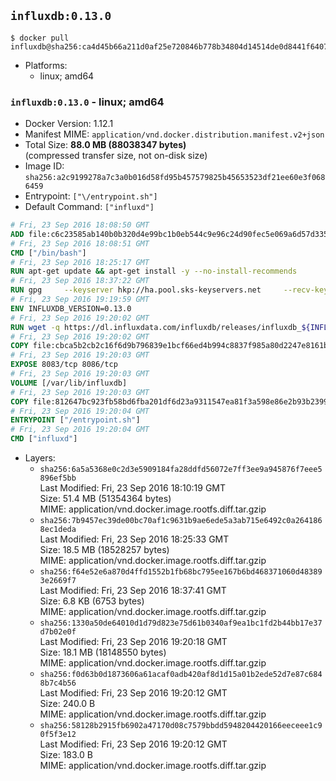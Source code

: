 ## `influxdb:0.13.0`

```console
$ docker pull influxdb@sha256:ca4d45b66a211d0af25e720846b778b34804d14514de0d8441f640720596e065
```

-	Platforms:
	-	linux; amd64

### `influxdb:0.13.0` - linux; amd64

-	Docker Version: 1.12.1
-	Manifest MIME: `application/vnd.docker.distribution.manifest.v2+json`
-	Total Size: **88.0 MB (88038347 bytes)**  
	(compressed transfer size, not on-disk size)
-	Image ID: `sha256:a2c9199278a7c3a0b016d58fd95b457579825b45653523df21ee60e3f0686459`
-	Entrypoint: `["\/entrypoint.sh"]`
-	Default Command: `["influxd"]`

```dockerfile
# Fri, 23 Sep 2016 18:08:50 GMT
ADD file:c6c23585ab140b0b320d4e99bc1b0eb544c9e96c24d90fec5e069a6d57d335ca in / 
# Fri, 23 Sep 2016 18:08:51 GMT
CMD ["/bin/bash"]
# Fri, 23 Sep 2016 18:25:17 GMT
RUN apt-get update && apt-get install -y --no-install-recommends 		ca-certificates 		curl 		wget 	&& rm -rf /var/lib/apt/lists/*
# Fri, 23 Sep 2016 18:37:22 GMT
RUN gpg     --keyserver hkp://ha.pool.sks-keyservers.net     --recv-keys 05CE15085FC09D18E99EFB22684A14CF2582E0C5
# Fri, 23 Sep 2016 19:19:59 GMT
ENV INFLUXDB_VERSION=0.13.0
# Fri, 23 Sep 2016 19:20:02 GMT
RUN wget -q https://dl.influxdata.com/influxdb/releases/influxdb_${INFLUXDB_VERSION}_amd64.deb.asc &&     wget -q https://dl.influxdata.com/influxdb/releases/influxdb_${INFLUXDB_VERSION}_amd64.deb &&     gpg --batch --verify influxdb_${INFLUXDB_VERSION}_amd64.deb.asc influxdb_${INFLUXDB_VERSION}_amd64.deb &&     dpkg -i influxdb_${INFLUXDB_VERSION}_amd64.deb &&     rm -f influxdb_${INFLUXDB_VERSION}_amd64.deb*
# Fri, 23 Sep 2016 19:20:02 GMT
COPY file:cbca5b2cb2c16f6d9b796839e1bcf66ed4b994c8837f985a80d2247e8161bcc7 in /etc/influxdb/influxdb.conf 
# Fri, 23 Sep 2016 19:20:03 GMT
EXPOSE 8083/tcp 8086/tcp
# Fri, 23 Sep 2016 19:20:03 GMT
VOLUME [/var/lib/influxdb]
# Fri, 23 Sep 2016 19:20:03 GMT
COPY file:812647bc923fb58bd6fba201df6d23a9311547ea81f3a598e86e2b93b2399169 in /entrypoint.sh 
# Fri, 23 Sep 2016 19:20:04 GMT
ENTRYPOINT ["/entrypoint.sh"]
# Fri, 23 Sep 2016 19:20:04 GMT
CMD ["influxd"]
```

-	Layers:
	-	`sha256:6a5a5368e0c2d3e5909184fa28ddfd56072e7ff3ee9a945876f7eee5896ef5bb`  
		Last Modified: Fri, 23 Sep 2016 18:10:19 GMT  
		Size: 51.4 MB (51354364 bytes)  
		MIME: application/vnd.docker.image.rootfs.diff.tar.gzip
	-	`sha256:7b9457ec39de00bc70af1c9631b9ae6ede5a3ab715e6492c0a2641868ec1deda`  
		Last Modified: Fri, 23 Sep 2016 18:25:33 GMT  
		Size: 18.5 MB (18528257 bytes)  
		MIME: application/vnd.docker.image.rootfs.diff.tar.gzip
	-	`sha256:f64e52e6a870d4ffd1552b1fb68bc795ee167b6bd468371060d483893e2669f7`  
		Last Modified: Fri, 23 Sep 2016 18:37:41 GMT  
		Size: 6.8 KB (6753 bytes)  
		MIME: application/vnd.docker.image.rootfs.diff.tar.gzip
	-	`sha256:1330a50de64010d1d79d823e75d61b0340af9ea1bc1fd2b44bb17e37d7b02e0f`  
		Last Modified: Fri, 23 Sep 2016 19:20:18 GMT  
		Size: 18.1 MB (18148550 bytes)  
		MIME: application/vnd.docker.image.rootfs.diff.tar.gzip
	-	`sha256:f0d63b0d1873606a61acaf0adb420af8d1d15a01b2ede52d7e87c6848b7c4b56`  
		Last Modified: Fri, 23 Sep 2016 19:20:12 GMT  
		Size: 240.0 B  
		MIME: application/vnd.docker.image.rootfs.diff.tar.gzip
	-	`sha256:58128b2915fb6902a47170d08c7579bbdd5948204420166eeceee1c90f5f3e12`  
		Last Modified: Fri, 23 Sep 2016 19:20:12 GMT  
		Size: 183.0 B  
		MIME: application/vnd.docker.image.rootfs.diff.tar.gzip
